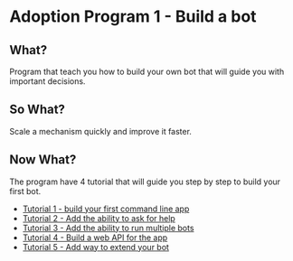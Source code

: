 # Adoption Program 1 - Build a bot

## What?
Program that teach you how to build your own bot that will guide you with important decisions.

## So What?
Scale a mechanism quickly and improve it faster.

## Now What?
The program have 4 tutorial that will guide you step by step to build your first bot.
* [Tutorial 1 - build your first command line app](/adoption-programs/adoption-program-1/tutorial-1/)
* [Tutorial 2 - Add the ability to ask for help](/adoption-programs/adoption-program-1/tutorial-2/)
* [Tutorial 3 - Add the ability to run multiple bots](/adoption-programs/adoption-program-1/tutorial-3/)
* [Tutorial 4 - Build a web API for the app](/adoption-programs/adoption-program-1/tutorial-4/)
* [Tutorial 5 - Add way to extend your bot](/adoption-programs/adoption-program-1/tutorial-4/)
